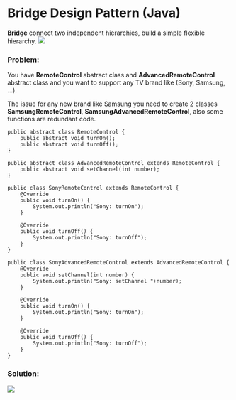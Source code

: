 # Bridge Design Pattern (Java)

**Bridge** connect two independent hierarchies, build a simple flexible hierarchy.
![](https://github.com/shamy1st/design-pattern-bridge-java/blob/main/bridge-uml.png)
### Problem: 
You have **RemoteControl** abstract class and **AdvancedRemoteControl** abstract class and you want to support any TV brand like (Sony, Samsung, ...).

The issue for any new brand like Samsung you need to create 2 classes **SamsungRemoteControl**, **SamsungAdvancedRemoteControl**, also some functions are redundant code.

    public abstract class RemoteControl {
        public abstract void turnOn();
        public abstract void turnOff();
    }

    public abstract class AdvancedRemoteControl extends RemoteControl {
        public abstract void setChannel(int number);
    }

    public class SonyRemoteControl extends RemoteControl {
        @Override
        public void turnOn() {
            System.out.println("Sony: turnOn");
        }

        @Override
        public void turnOff() {
            System.out.println("Sony: turnOff");
        }
    }

    public class SonyAdvancedRemoteControl extends AdvancedRemoteControl {
        @Override
        public void setChannel(int number) {
            System.out.println("Sony: setChannel "+number);
        }

        @Override
        public void turnOn() {
            System.out.println("Sony: turnOn");
        }

        @Override
        public void turnOff() {
            System.out.println("Sony: turnOff");
        }
    }
### Solution:
![](https://github.com/shamy1st/design-pattern-bridge-java/blob/main/bridge-solution-uml.png)
